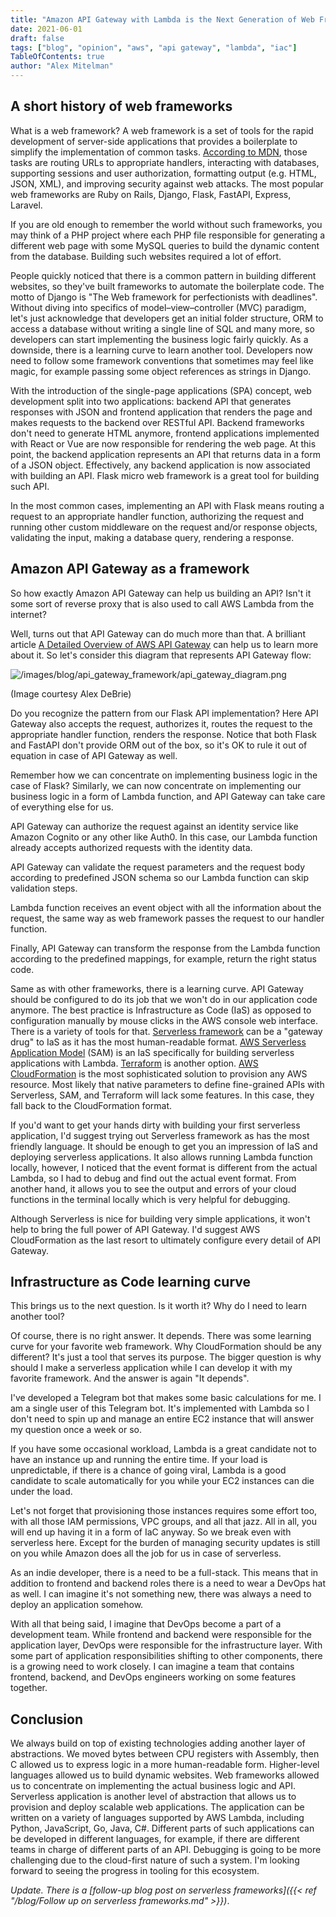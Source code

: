 ```yaml
---
title: "Amazon API Gateway with Lambda is the Next Generation of Web Frameworks"
date: 2021-06-01
draft: false
tags: ["blog", "opinion", "aws", "api gateway", "lambda", "iac"]
TableOfContents: true
author: "Alex Mitelman"
---
```


## A short history of web frameworks

What is a web framework? A web framework is a set of tools for the rapid development of server-side applications that provides a boilerplate to simplify the implementation of common tasks. [According to MDN](https://developer.mozilla.org/en-US/docs/Learn/Server-side/First_steps/Web_frameworks), those tasks are routing URLs to appropriate handlers, interacting with databases, supporting sessions and user authorization, formatting output (e.g. HTML, JSON, XML), and improving security against web attacks. The most popular web frameworks are Ruby on Rails, Django, Flask, FastAPI, Express, Laravel.

If you are old enough to remember the world without such frameworks, you may think of a PHP project where each PHP file responsible for generating a different web page with some MySQL queries to build the dynamic content from the database. Building such websites required a lot of effort.

People quickly noticed that there is a common pattern in building different websites, so they've built frameworks to automate the boilerplate code. The motto of Django is "The Web framework for perfectionists with deadlines". Without diving into specifics of model–view–controller (MVC) paradigm, let's just acknowledge that developers get an initial folder structure, ORM to access a database without writing a single line of SQL and many more, so developers can start implementing the business logic fairly quickly. As a downside, there is a learning curve to learn another tool. Developers now need to follow some framework conventions that sometimes may feel like magic, for example passing some object references as strings in Django.

With the introduction of the single-page applications (SPA) concept, web development split into two applications: backend API that generates responses with JSON and frontend application that renders the page and makes requests to the backend over RESTful API. Backend frameworks don't need to generate HTML anymore, frontend applications implemented with React or Vue are now responsible for rendering the web page. At this point, the backend application represents an API that returns data in a form of a JSON object. Effectively, any backend application is now associated with building an API. Flask micro web framework is a great tool for building such API.

In the most common cases, implementing an API with Flask means routing a request to an appropriate handler function, authorizing the request and running other custom middleware on the request and/or response objects, validating the input, making a database query, rendering a response.

## Amazon API Gateway as a framework
So how exactly Amazon API Gateway can help us building an API? Isn't it some sort of reverse proxy that is also used to call AWS Lambda from the internet?

Well, turns out that API Gateway can do much more than that. A brilliant article [A Detailed Overview of AWS API Gateway](https://www.alexdebrie.com/posts/api-gateway-elements/) can help us to learn more about it. So let's consider this diagram that represents API Gateway flow:

![/images/blog/api_gateway_framework/api_gateway_diagram.png](/images/blog/api_gateway_framework/api_gateway_diagram.png)

(Image courtesy Alex DeBrie)

Do you recognize the pattern from our Flask API implementation? Here API Gateway also accepts the request, authorizes it, routes the request to the appropriate handler function, renders the response. Notice that both Flask and FastAPI don't provide ORM out of the box, so it's OK to rule it out of equation in case of API Gateway as well.

Remember how we can concentrate on implementing business logic in the case of Flask? Similarly, we can now concentrate on implementing our business logic in a form of Lambda function, and API Gateway can take care of everything else for us.

API Gateway can authorize the request against an identity service like Amazon Cognito or any other like Auth0. In this case, our Lambda function already accepts authorized requests with the identity data.

API Gateway can validate the request parameters and the request body according to predefined JSON schema so our Lambda function can skip validation steps.

Lambda function receives an event object with all the information about the request, the same way as web framework passes the request to our handler function.

Finally, API Gateway can transform the response from the Lambda function according to the predefined mappings, for example, return the right status code.

Same as with other frameworks, there is a learning curve. API Gateway should be configured to do its job that we won't do in our application code anymore. The best practice is Infrastructure as Code (IaS) as opposed to configuration manually by mouse clicks in the AWS console web interface. There is a variety of tools for that. [Serverless framework](https://www.serverless.com/) can be a "gateway drug" to IaS as it has the most human-readable format. [AWS Serverless Application Model](https://aws.amazon.com/serverless/sam/) (SAM) is an IaS specifically for building serverless applications with Lambda. [Terraform](https://www.terraform.io/) is another option. [AWS CloudFormation](https://aws.amazon.com/cloudformation/) is the most sophisticated solution to provision any AWS resource. Most likely that native parameters to define fine-grained APIs with Serverless, SAM, and Terraform will lack some features. In this case, they fall back to the CloudFormation format.

If you'd want to get your hands dirty with building your first serverless application, I'd suggest trying out Serverless framework as has the most friendly language. It should be enough to get you an impression of IaS and deploying serverless applications. It also allows running Lambda function locally, however, I noticed that the event format is different from the actual Lambda, so I had to debug and find out the actual event format. From another hand, it allows you to see the output and errors of your cloud functions in the terminal locally which is very helpful for debugging.

Although Serverless is nice for building very simple applications, it won't help to bring the full power of API Gateway. I'd suggest AWS CloudFormation as the last resort to ultimately configure every detail of API Gateway.

## Infrastructure as Code learning curve

This brings us to the next question. Is it worth it? Why do I need to learn another tool?

Of course, there is no right answer. It depends. There was some learning curve for your favorite web framework. Why CloudFormation should be any different? It's just a tool that serves its purpose. The bigger question is why should I make a serverless application while I can develop it with my favorite framework. And the answer is again "It depends".

I've developed a Telegram bot that makes some basic calculations for me. I am a single user of this Telegram bot. It's implemented with Lambda so I don't need to spin up and manage an entire EC2 instance that will answer my question once a week or so.

If you have some occasional workload, Lambda is a great candidate not to have an instance up and running the entire time. If your load is unpredictable, if there is a chance of going viral, Lambda is a good candidate to scale automatically for you while your EC2 instances can die under the load.

Let's not forget that provisioning those instances requires some effort too, with all those IAM permissions, VPC groups, and all that jazz. All in all, you will end up having it in a form of IaC anyway. So we break even with serverless here. Except for the burden of managing security updates is still on you while Amazon does all the job for us in case of serverless.

As an indie developer, there is a need to be a full-stack. This means that in addition to frontend and backend roles there is a need to wear a DevOps hat as well. I can imagine it's not something new, there was always a need to deploy an application somehow.

With all that being said, I imagine that DevOps become a part of a development team. While frontend and backend were responsible for the application layer, DevOps were responsible for the infrastructure layer. With some part of application responsibilities shifting to other components, there is a growing need to work closely. I can imagine a team that contains frontend, backend, and DevOps engineers working on some features together.

## Conclusion

We always build on top of existing technologies adding another layer of abstractions. We moved bytes between CPU registers with Assembly, then C allowed us to express logic in a more human-readable form. Higher-level languages allowed us to build dynamic websites. Web frameworks allowed us to concentrate on implementing the actual business logic and API. Serverless application is another level of abstraction that allows us to provision and deploy scalable web applications. The application can be written on a variety of languages supported by AWS Lambda, including Python, JavaScript, Go, Java, C#. Different parts of such applications can be developed in different languages, for example, if there are different teams in charge of different parts of an API. Debugging is going to be more challenging due to the cloud-first nature of such a system. I'm looking forward to seeing the progress in tooling for this ecosystem.

*Update. There is a [follow-up blog post on serverless frameworks]({{< ref "/blog/Follow up on serverless frameworks.md" >}})*.
